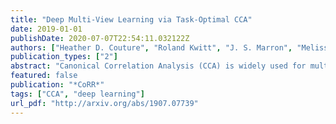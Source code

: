 ```yaml
---
title: "Deep Multi-View Learning via Task-Optimal CCA"
date: 2019-01-01
publishDate: 2020-07-07T22:54:11.032122Z
authors: ["Heather D. Couture", "Roland Kwitt", "J. S. Marron", "Melissa A. Troester", "Charles M. Perou", "Marc Niethammer"]
publication_types: ["2"]
abstract: "Canonical Correlation Analysis (CCA) is widely used for multimodal data analysis and, more recently, for discriminative tasks such as multi-view learning; however, it makes no use of class labels. Recent CCA methods have started to address this weakness but are limited in that they do not simultaneously optimize the CCA projection for discrimination and the CCA projection itself, or they are linear only. We address these deficiencies by simultaneously optimizing a CCA-based and a task objective in an end-to-end manner. Together, these two objectives learn a non-linear CCA projection to a shared latent space that is highly correlated and discriminative. Our method shows a significant improvement over previous state-of-the-art (including deep supervised approaches) for cross-view classification, regularization with a second view, and semi-supervised learning on real data."
featured: false
publication: "*CoRR*"
tags: ["CCA", "deep learning"]
url_pdf: "http://arxiv.org/abs/1907.07739"
---
```


